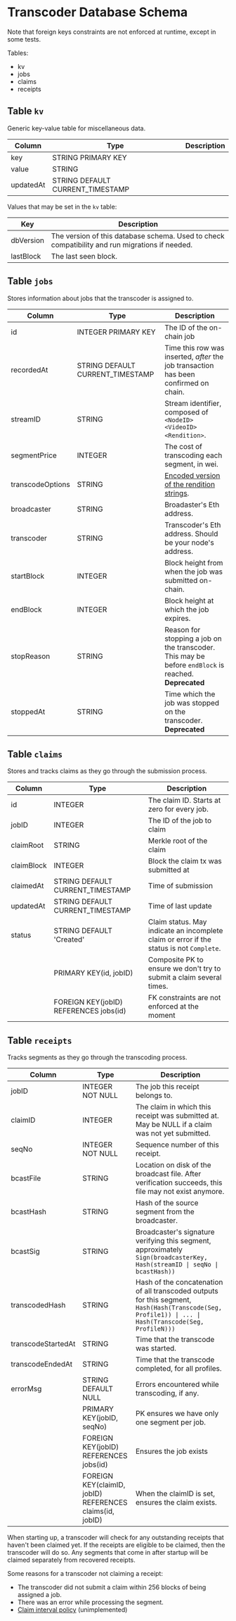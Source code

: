 # Transcoder Database Schema

Note that foreign keys constraints are not enforced at runtime, except in some tests.

Tables:
* kv
* jobs
* claims
* receipts

## Table `kv`

Generic key-value table for miscellaneous data.

Column | Type | Description
--- | --- | ---
key | STRING PRIMARY KEY |
value | STRING |
updatedAt | STRING DEFAULT CURRENT_TIMESTAMP |

Values that may be set in the `kv` table:

Key | Description
--- | ---
dbVersion |  The version of this database schema. Used to check compatibility and run migrations if needed.
lastBlock | The last seen block.


## Table `jobs`

Stores information about jobs that the transcoder is assigned to.

Column | Type | Description
--- | --- | ---
id |  INTEGER PRIMARY KEY| The ID of the on-chain job
recordedAt | STRING DEFAULT CURRENT_TIMESTAMP | Time this row was inserted, *after* the job transaction has been confirmed on chain.
streamID | STRING | Stream identifier, composed of `<NodeID><VideoID><Rendition>`.
segmentPrice | INTEGER | The cost of transcoding each segment, in wei.
transcodeOptions | STRING | [Encoded version of the rendition strings](https://github.com/livepeer/go-livepeer/blob/fac0393950e821f16555a17eb460b8abe74f6ada/common/videoprofile_ids.go#L5-L15).
broadcaster | STRING | Broadaster's Eth address.
transcoder | STRING | Transcoder's Eth address. Should be your node's address.
startBlock | INTEGER | Block height from when the job was submitted on-chain.
endBlock | INTEGER | Block height at which the job expires.
stopReason | STRING | Reason for stopping a job on the transcoder. This may be before `endBlock` is reached. **Deprecated**
stoppedAt | STRING | Time which the job was stopped on the transcoder. **Deprecated**

## Table `claims`

Stores and tracks claims as they go through the submission process.

Column | Type | Description
--- | --- | ---
id | INTEGER | The claim ID. Starts at zero for every job.
jobID | INTEGER | The ID of the job to claim
claimRoot | STRING | Merkle root of the claim
claimBlock | INTEGER | Block the claim tx was submitted at
claimedAt | STRING DEFAULT CURRENT_TIMESTAMP | Time of submission
updatedAt | STRING DEFAULT CURRENT_TIMESTAMP | Time of last update
status  | STRING DEFAULT 'Created' | Claim status. May indicate an incomplete claim or error if the status is not `Complete`.
&nbsp; | PRIMARY KEY(id, jobID) | Composite PK to ensure we don't try to submit a claim several times.
&nbsp; | FOREIGN KEY(jobID) REFERENCES jobs(id) | FK constraints are not enforced at the moment

## Table `receipts`

Tracks segments as they go through the transcoding process.

Column | Type | Description
--- | --- | ---
jobID |  INTEGER NOT NULL | The job this receipt belongs to.
claimID | INTEGER | The claim in which this receipt was submitted at. May be NULL if a claim was not yet submitted.
seqNo | INTEGER NOT NULL  | Sequence  number of this receipt.
bcastFile | STRING | Location on disk of the broadcast file. After verification succeeds, this file may not exist anymore.
bcastHash | STRING | Hash of the source segment from the broadcaster.
bcastSig | STRING | Broadcaster's signature verifying this segment, approximately `Sign(broadcasterKey, Hash(streamID \| seqNo \| bcastHash))`
transcodedHash | STRING | Hash of the concatenation of all transcoded outputs for this segment, `Hash(Hash(Transcode(Seg, Profile1)) \| ... \| Hash(Transcode(Seg, ProfileN)))`
transcodeStartedAt | STRING | Time that the transcode was started.
transcodeEndedAt | STRING | Time that the transcode completed, for all profiles.
errorMsg | STRING DEFAULT NULL | Errors encountered while transcoding, if any.
&nbsp; | PRIMARY KEY(jobID, seqNo) | PK ensures we have only one segment per job.
&nbsp; | FOREIGN KEY(jobID) REFERENCES jobs(id) | Ensures the job exists
&nbsp; | FOREIGN KEY(claimID, jobID) REFERENCES claims(id, jobID) | When the claimID is set, ensures the claim exists.

When starting up, a transcoder will check for any outstanding receipts that haven't been claimed yet. If the receipts are eligible to be claimed, then the transcoder will do so. Any segments that come in after startup will be claimed separately from recovered receipts.

Some reasons for a transcoder not claiming a receipt:
* The transcoder did not submit a claim within 256 blocks of being assigned a job.
* There was an error while processing the segment.
* [Claim interval policy](https://github.com/livepeer/go-livepeer/issues/371) (unimplemented)
